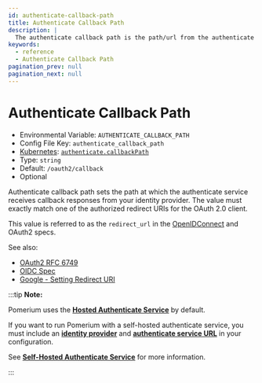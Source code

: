 ```yaml
---
id: authenticate-callback-path
title: Authenticate Callback Path
description: |
  The authenticate callback path is the path/url from the authenticate service that will receive the response from your identity provider.
keywords:
  - reference
  - Authenticate Callback Path
pagination_prev: null
pagination_next: null
---
```


# Authenticate Callback Path

- Environmental Variable: `AUTHENTICATE_CALLBACK_PATH`
- Config File Key: `authenticate_callback_path`
- [Kubernetes](/docs/deploying/k8s/configure): [`authenticate.callbackPath`](/docs/deploying/k8s/reference#authenticate)
- Type: `string`
- Default: `/oauth2/callback`
- Optional

Authenticate callback path sets the path at which the authenticate service receives callback responses from your identity provider. The value must exactly match one of the authorized redirect URIs for the OAuth 2.0 client.

This value is referred to as the `redirect_url` in the [OpenIDConnect][oidc rfc] and OAuth2 specs.

See also:

- [OAuth2 RFC 6749](https://tools.ietf.org/html/rfc6749#section-3.1.2)
- [OIDC Spec][oidc rfc]
- [Google - Setting Redirect URI](https://developers.google.com/identity/protocols/OpenIDConnect#setredirecturi)

[oidc rfc]: https://openid.net/specs/openid-connect-core-1_0.html#AuthRequest

:::tip **Note:**

Pomerium uses the [**Hosted Authenticate Service**](/docs/capabilities/hosted-authenticate-service) by default. 

If you want to run Pomerium with a self-hosted authenticate service, you must include an [**identity provider**](/docs/identity-providers) and [**authenticate service URL**](/docs/reference/authenticate-service-url) in your configuration. 

See [**Self-Hosted Authenticate Service**](/docs/capabilities/self-hosted-authenticate-service) for more information.

:::